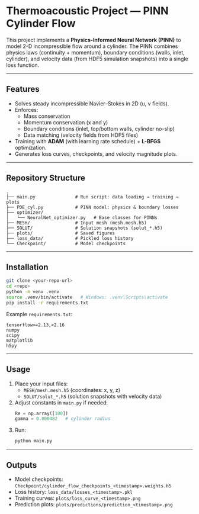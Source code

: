 # Thermoacoustic Project — PINN Cylinder Flow

This project implements a **Physics-Informed Neural Network (PINN)** to model 2-D incompressible flow around a cylinder. The PINN combines physics laws (continuity + momentum), boundary conditions (walls, inlet, cylinder), and velocity data (from HDF5 simulation snapshots) into a single loss function.

---

## Features
- Solves steady incompressible Navier–Stokes in 2D (u, v fields).  
- Enforces:  
  - Mass conservation  
  - Momentum conservation (x and y)  
  - Boundary conditions (inlet, top/bottom walls, cylinder no-slip)  
  - Data matching (velocity fields from HDF5 files)  
- Training with **ADAM** (with learning rate schedule) + **L-BFGS** optimization.  
- Generates loss curves, checkpoints, and velocity magnitude plots.

---

## Repository Structure
```
.
├── main.py               # Run script: data loading → training → plots
├── PDE_cyl.py            # PINN model: physics & boundary losses
├── optimizer/
│   └── NeuralNet_optimizer.py   # Base classes for PINNs
├── MESH/                 # Input mesh (mesh.mesh.h5)
├── SOLUT/                # Solution snapshots (solut_*.h5)
├── plots/                # Saved figures
├── loss_data/            # Pickled loss history
└── Checkpoint/           # Model checkpoints
```

---

## Installation
```bash
git clone <your-repo-url>
cd <repo>
python -m venv .venv
source .venv/bin/activate   # Windows: .venv\Scripts\activate
pip install -r requirements.txt
```

Example `requirements.txt`:
```
tensorflow>=2.13,<2.16
numpy
scipy
matplotlib
h5py
```

---

## Usage
1. Place your input files:
   - `MESH/mesh.mesh.h5` (coordinates: x, y, z)  
   - `SOLUT/solut_*.h5` (solution snapshots with velocity data)  
2. Adjust constants in `main.py` if needed:
   ```python
   Re = np.array([100])
   gamma = 0.000482   # cylinder radius
   ```
3. Run:
   ```bash
   python main.py
   ```

---

## Outputs
- Model checkpoints: `Checkpoint/cylinder_flow_checkpoints_<timestamp>.weights.h5`  
- Loss history: `loss_data/losses_<timestamp>.pkl`  
- Training curves: `plots/loss_curve_<timestamp>.png`  
- Prediction plots: `plots/predictions/prediction_<timestamp>.png`  
